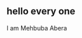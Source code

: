 ## hello every one 
I am Mehbuba Abera <br /> 
  <br /> 
 <br /> 
  <br /> 
 <br /> 
 <br /> 
  <br /> 
 



